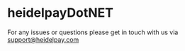 # heidelpayDotNET
For any issues or questions please get in touch with us via support@heidelpay.com

